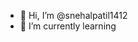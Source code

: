 - 👋 Hi, I’m @snehalpatil1412
- 🌱 I’m currently learning 


<!---
snehalpatil1412/snehalpatil1412 is a ✨ special ✨ repository because its `README.md` (this file) appears on your GitHub profile.
You can click the Preview link to take a look at your changes.
--->
